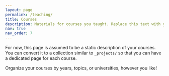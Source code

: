 ```yaml
---
layout: page
permalink: /teaching/
title: Courses 
description: Materials for courses you taught. Replace this text with your description.
nav: true
nav_order: 7 
---
```


For now, this page is assumed to be a static description of your courses. You can convert it to a collection similar to `_projects/` so that you can have a dedicated page for each course.

Organize your courses by years, topics, or universities, however you like!
